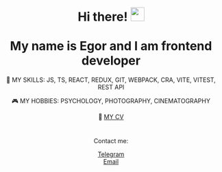 <div align="center">

<h1>Hi there! <a href="https://github.com/EgorPestov" target="_blank"></a> 
<img src="https://github.com/blackcater/blackcater/raw/main/images/Hi.gif" height="32"/>
</br></br>My name is Egor and I am frontend developer
</h1>

<p>💪 MY SKILLS: JS, TS, REACT, REDUX, GIT, WEBPACK, CRA, VITE, VITEST, REST API</p>
<p>🎮 MY HOBBIES: PSYCHOLOGY, PHOTOGRAPHY, CINEMATOGRAPHY</p>
<p>📝 <a href="https://github.com/EgorPestov" target="_blank">MY CV</a> </p>

<h1></h1>
<p>Contact me:</p>

<a href="http://t.me/George_P_42">Telegram</a></br>
<a href="mailto:egorpestov042@gmail.com">Email</a>

</div>
